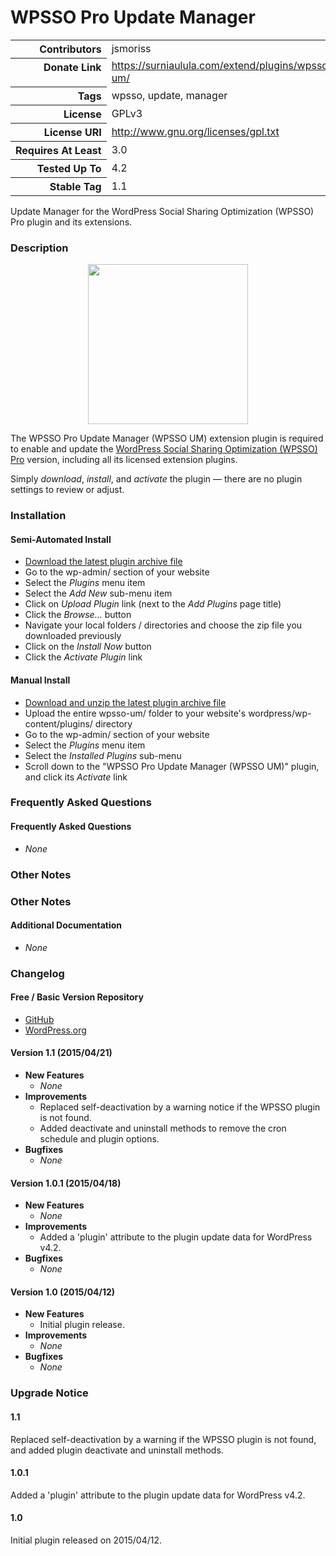 <h1>WPSSO Pro Update Manager</h1>

<table>
<tr><th align="right" valign="top" nowrap>Contributors</th><td>jsmoriss</td></tr>
<tr><th align="right" valign="top" nowrap>Donate Link</th><td><a href="https://surniaulula.com/extend/plugins/wpsso-um/">https://surniaulula.com/extend/plugins/wpsso-um/</a></td></tr>
<tr><th align="right" valign="top" nowrap>Tags</th><td>wpsso, update, manager</td></tr>
<tr><th align="right" valign="top" nowrap>License</th><td>GPLv3</td></tr>
<tr><th align="right" valign="top" nowrap>License URI</th><td><a href="http://www.gnu.org/licenses/gpl.txt">http://www.gnu.org/licenses/gpl.txt</a></td></tr>
<tr><th align="right" valign="top" nowrap>Requires At Least</th><td>3.0</td></tr>
<tr><th align="right" valign="top" nowrap>Tested Up To</th><td>4.2</td></tr>
<tr><th align="right" valign="top" nowrap>Stable Tag</th><td>1.1</td></tr>
</table>

<p>Update Manager for the WordPress Social Sharing Optimization (WPSSO) Pro plugin and its extensions.</p>

<h3>Description</h3>

<p align="center"><img src="https://surniaulula.github.io/wpsso-um/assets/icon-256x256.png" width="256" height="256" /></p><p>The WPSSO Pro Update Manager (WPSSO UM) extension plugin is required to enable and update the <a href="https://surniaulula.com/extend/plugins/wpsso/">WordPress Social Sharing Optimization (WPSSO) Pro</a> version, including all its licensed extension plugins.</p>

<p>Simply <em>download</em>, <em>install</em>, and <em>activate</em> the plugin &mdash; there are no plugin settings to review or adjust.</p>
<h3>Installation</p>

<h4>Semi-Automated Install</h4>

<ul>
<li><a href="http://surniaulula.com/extend/plugins/wpsso-um/latest/">Download the latest plugin archive file</a></li>
<li>Go to the wp-admin/ section of your website</li>
<li>Select the <em>Plugins</em> menu item</li>
<li>Select the <em>Add New</em> sub-menu item</li>
<li>Click on <em>Upload Plugin</em> link (next to the <em>Add Plugins</em> page title)</li>
<li>Click the <em>Browse...</em> button</li>
<li>Navigate your local folders / directories and choose the zip file you downloaded previously</li>
<li>Click on the <em>Install Now</em> button</li>
<li>Click the <em>Activate Plugin</em> link</li>
</ul>

<h4>Manual Install</h4>

<ul>
<li><a href="http://surniaulula.com/extend/plugins/wpsso-um/latest/">Download and unzip the latest plugin archive file</a></li>
<li>Upload the entire wpsso-um/ folder to your website's wordpress/wp-content/plugins/ directory</li>
<li>Go to the wp-admin/ section of your website</li>
<li>Select the <em>Plugins</em> menu item</li>
<li>Select the <em>Installed Plugins</em> sub-menu</li>
<li>Scroll down to the "WPSSO Pro Update Manager (WPSSO UM)" plugin, and click its <em>Activate</em> link</li>
</ul>
<h3>Frequently Asked Questions</h3>

<h4>Frequently Asked Questions</h4>

<ul>
<li><em>None</em></li>
</ul>
<h3>Other Notes</h3>

<h3>Other Notes</h3>
<h4>Additional Documentation</h4>

<ul>
<li><em>None</em></li>
</ul><h3>Changelog</h3>

<h4>Free / Basic Version Repository</h4>

<ul>
<li><a href="https://github.com/SurniaUlula/wpsso-um">GitHub</a></li>
<li><a href="https://wordpress.org/plugins/wpsso-um/developers/">WordPress.org</a></li>
</ul>

<h4>Version 1.1 (2015/04/21)</h4>

<ul>
<li><strong>New Features</strong>

<ul>
<li><em>None</em></li>
</ul></li>
<li><strong>Improvements</strong>

<ul>
<li>Replaced self-deactivation by a warning notice if the WPSSO plugin is not found.</li>
<li>Added deactivate and uninstall methods to remove the cron schedule and plugin options.</li>
</ul></li>
<li><strong>Bugfixes</strong>

<ul>
<li><em>None</em></li>
</ul></li>
</ul>

<h4>Version 1.0.1 (2015/04/18)</h4>

<ul>
<li><strong>New Features</strong>

<ul>
<li><em>None</em></li>
</ul></li>
<li><strong>Improvements</strong>

<ul>
<li>Added a 'plugin' attribute to the plugin update data for WordPress v4.2.</li>
</ul></li>
<li><strong>Bugfixes</strong>

<ul>
<li><em>None</em></li>
</ul></li>
</ul>

<h4>Version 1.0 (2015/04/12)</h4>

<ul>
<li><strong>New Features</strong>

<ul>
<li>Initial plugin release.</li>
</ul></li>
<li><strong>Improvements</strong>

<ul>
<li><em>None</em></li>
</ul></li>
<li><strong>Bugfixes</strong>

<ul>
<li><em>None</em></li>
</ul></li>
</ul>
<h3>Upgrade Notice</h3>

<h4>1.1</h4>
<p>Replaced self-deactivation by a warning if the WPSSO plugin is not found, and added plugin deactivate and uninstall methods.</p>

<h4>1.0.1</h4>
<p>Added a &#039;plugin&#039; attribute to the plugin update data for WordPress v4.2.</p>

<h4>1.0</h4>
<p>Initial plugin released on 2015/04/12.</p>

